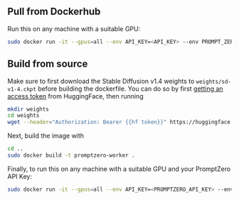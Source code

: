 ## Pull from Dockerhub
Run this on any machine with a suitable GPU:

```bash
sudo docker run -it --gpus=all --env API_KEY=<API_KEY> --env PROMPT_ZERO_URL=https://www.promptzero.com chitalian/promptzero-worker:0.0.1 bash -c "conda run --no-capture-output -n ldm python main.py"
```

## Build from source
Make sure to first download the Stable Diffusion v1.4 weights to `weights/sd-v1-4.ckpt` before building the dockerfile. You can do so by first [getting an access token](https://huggingface.co/docs/hub/security-tokens) from HuggingFace, then running
```bash
mkdir weights
cd weights
wget --header="Authorization: Bearer {{hf token}}" https://huggingface.co/CompVis/stable-diffusion-v-1-4-original/resolve/main/sd-v1-4.ckpt
```

Next, build the image with
```bash
cd ..
sudo docker build -t promptzero-worker .
```


Finally, to run this on any machine with a suitable GPU and your PromptZero API Key:

```bash
sudo docker run -it --gpus=all --env API_KEY=<PROMPTZERO_API_KEY> --env PROMPT_ZERO_URL=https://www.promptzero.com promptzero-worker:latest bash -c "conda run --no-capture-output -n ldm python main.py"
```
